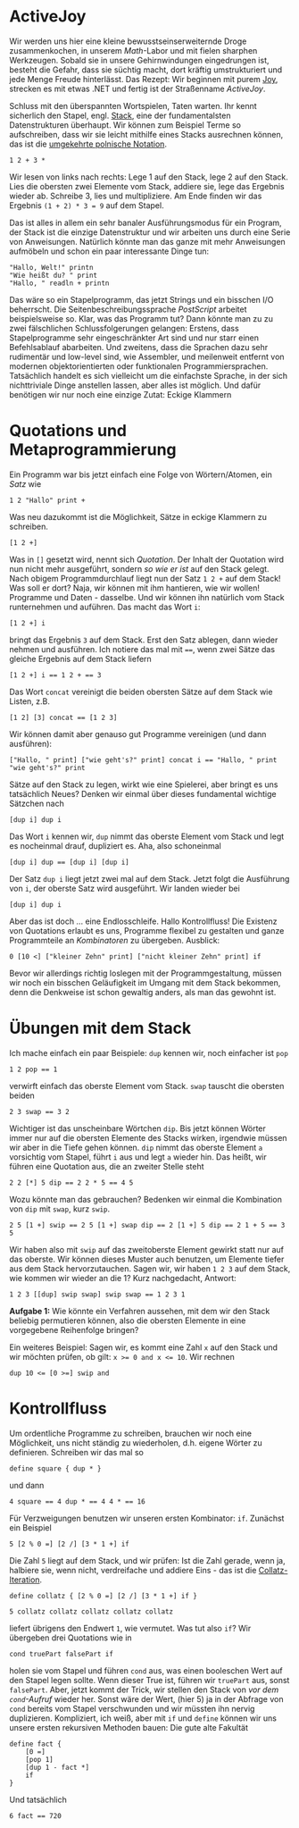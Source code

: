 # ActiveJoy

Wir werden uns hier eine kleine bewusstseinserweiternde Droge zusammenkochen, in unserem *Math*-Labor und mit fielen sharphen Werkzeugen. Sobald sie in unsere Gehirnwindungen eingedrungen ist, besteht die Gefahr, dass sie süchtig macht, dort kräftig umstrukturiert und jede Menge Freude hinterlässt. Das Rezept: Wir beginnen mit purem [Joy](https://en.wikipedia.org/wiki/Joy_%28programming_language%29), strecken es mit etwas .NET und fertig ist der Straßenname *ActiveJoy*.

Schluss mit den überspannten Wortspielen, Taten warten. Ihr kennt sicherlich den Stapel, engl. [Stack](https://en.wikipedia.org/wiki/Stack_%28abstract_data_type%29), eine der fundamentalsten Datenstrukturen überhaupt. Wir können zum Beispiel Terme so aufschreiben, dass wir sie leicht mithilfe eines Stacks ausrechnen können, das ist die [umgekehrte polnische Notation](https://www.activevb.de/tutorials/tut_polnat/polnat.html). 

    1 2 + 3 *

Wir lesen von links nach rechts: Lege 1 auf den Stack, lege 2 auf den Stack. Lies die obersten zwei Elemente vom Stack, addiere sie, lege das Ergebnis wieder ab. Schreibe 3, lies und multipliziere. Am Ende finden wir das Ergebnis `(1 + 2) * 3 = 9` auf dem Stapel. 

Das ist alles in allem ein sehr banaler Ausführungsmodus für ein Program, der Stack ist die einzige Datenstruktur und wir arbeiten uns durch eine Serie von Anweisungen. Natürlich könnte man das ganze mit mehr Anweisungen aufmöbeln und schon ein paar interessante Dinge tun:

    "Hallo, Welt!" printn
    "Wie heißt du? " print
    "Hallo, " readln + printn

Das wäre so ein Stapelprogramm, das jetzt Strings und ein bisschen I/O beherrscht. Die Seitenbeschreibungssprache *PostScript* arbeitet beispielsweise so. Klar, was das Programm tut? Dann könnte man zu zu zwei fälschlichen Schlussfolgerungen gelangen: Erstens, dass Stapelprogramme sehr eingeschränkter Art sind und nur starr einen Befehlsablauf abarbeiten. Und zweitens, dass die Sprachen dazu sehr rudimentär und low-level sind, wie Assembler, und meilenweit entfernt von modernen objektorientierten oder funktionalen Programmiersprachen. Tatsächlich handelt es sich vielleicht um die einfachste Sprache, in der sich nichttriviale Dinge anstellen lassen, aber alles ist möglich. Und dafür benötigen wir nur noch eine einzige Zutat: Eckige Klammern

# Quotations und Metaprogrammierung

Ein Programm war bis jetzt einfach eine Folge von Wörtern/Atomen, ein *Satz* wie 

    1 2 "Hallo" print + 

Was neu dazukommt ist die Möglichkeit, Sätze in eckige Klammern zu schreiben. 

    [1 2 +]

Was in `[]` gesetzt wird, nennt sich *Quotation*. Der Inhalt der Quotation wird nun nicht mehr ausgeführt, sondern *so wie er ist* auf den Stack gelegt. Nach obigem Programmdurchlauf liegt nun der Satz `1 2 +` auf dem Stack! Was soll er dort? Naja, wir können mit ihm hantieren, wie wir wollen! Programme und Daten - dasselbe. Und wir können ihn natürlich vom Stack runternehmen und auführen. Das macht das Wort `i`:

    [1 2 +] i

bringt das Ergebnis `3` auf dem Stack. Erst den Satz ablegen, dann wieder nehmen und ausführen. Ich notiere das mal mit `==`, wenn zwei Sätze das gleiche Ergebnis auf dem Stack liefern

    [1 2 +] i == 1 2 + == 3

Das Wort `concat` vereinigt die beiden obersten Sätze auf dem Stack wie Listen, z.B.

    [1 2] [3] concat == [1 2 3]

Wir können damit aber genauso gut Programme vereinigen (und dann ausführen):

    ["Hallo, " print] ["wie geht's?" print] concat i == "Hallo, " print "wie geht's?" print

Sätze auf den Stack zu legen, wirkt wie eine Spielerei, aber bringt es uns tatsächlich Neues? Denken wir einmal über dieses fundamental wichtige Sätzchen nach

    [dup i] dup i 

Das Wort `i` kennen wir, `dup` nimmt das oberste Element vom Stack und legt es nocheinmal drauf, dupliziert es. Aha, also schoneinmal

    [dup i] dup == [dup i] [dup i]

Der Satz `dup i` liegt jetzt zwei mal auf dem Stack. Jetzt folgt die Ausführung von `i`, der oberste Satz wird ausgeführt. Wir landen wieder bei

    [dup i] dup i

Aber das ist doch ... eine Endlosschleife. Hallo Kontrollfluss! Die Existenz von Quotations erlaubt es uns, Programme flexibel zu gestalten und ganze Programmteile an *Kombinatoren* zu übergeben. Ausblick:

    0 [10 <] ["kleiner Zehn" print] ["nicht kleiner Zehn" print] if

Bevor wir allerdings richtig loslegen mit der Programmgestaltung, müssen wir noch ein bisschen Geläufigkeit im Umgang mit dem Stack bekommen, denn die Denkweise ist schon gewaltig anders, als man das gewohnt ist. 

# Übungen mit dem Stack

Ich mache einfach ein paar Beispiele: `dup` kennen wir, noch einfacher ist `pop`

    1 2 pop == 1

verwirft einfach das oberste Element vom Stack. `swap` tauscht die obersten beiden

    2 3 swap == 3 2

Wichtiger ist das unscheinbare Wörtchen `dip`. Bis jetzt können Wörter immer nur auf die obersten Elemente des Stacks wirken, irgendwie müssen wir aber in die Tiefe gehen können. `dip` nimmt das oberste Element `a` vorsichtig vom Stapel, führt `i` aus und legt `a` wieder hin. Das heißt, wir führen eine Quotation aus, die an zweiter Stelle steht

    2 2 [*] 5 dip == 2 2 * 5 == 4 5

Wozu könnte man das gebrauchen? Bedenken wir einmal die Kombination von `dip` mit `swap`, kurz `swip`. 

    2 5 [1 +] swip == 2 5 [1 +] swap dip == 2 [1 +] 5 dip == 2 1 + 5 == 3 5

Wir haben also mit `swip` auf das zweitoberste Element gewirkt statt nur auf das oberste. Wir können dieses Muster auch benutzen, um Elemente tiefer aus dem Stack hervorzutauchen. Sagen wir, wir haben `1 2 3` auf dem Stack, wie kommen wir wieder an die 1? Kurz nachgedacht, Antwort:

    1 2 3 [[dup] swip swap] swip swap == 1 2 3 1 

**Aufgabe 1:** Wie könnte ein Verfahren aussehen, mit dem wir den Stack beliebig permutieren können, also die obersten Elemente in eine vorgegebene Reihenfolge bringen?

Ein weiteres Beispiel: Sagen wir, es kommt eine Zahl `x` auf den Stack und wir möchten prüfen, ob gilt: `x >= 0 and x <= 10`. Wir rechnen

    dup 10 <= [0 >=] swip and


# Kontrollfluss

Um ordentliche Programme zu schreiben, brauchen wir noch eine Möglichkeit, uns nicht ständig zu wiederholen, d.h. eigene Wörter zu definieren. Schreiben wir das mal so

    define square { dup * }

und dann

    4 square == 4 dup * == 4 4 * == 16

Für Verzweigungen benutzen wir unseren ersten Kombinator: `if`. Zunächst ein Beispiel

    5 [2 % 0 =] [2 /] [3 * 1 +] if

Die Zahl `5` liegt auf dem Stack, und wir prüfen: Ist die Zahl gerade, wenn ja, halbiere sie, wenn nicht, verdreifache und addiere Eins - das ist die [Collatz-Iteration](https://de.wikipedia.org/wiki/Collatz-Problem).

    define collatz { [2 % 0 =] [2 /] [3 * 1 +] if }

    5 collatz collatz collatz collatz collatz

liefert übrigens den Endwert `1`, wie vermutet. Was tut also `if`? Wir übergeben drei Quotations wie in

    cond truePart falsePart if

holen sie vom Stapel und führen `cond` aus, was einen booleschen Wert auf den Stapel legen sollte. Wenn dieser True ist, führen wir `truePart` aus, sonst `falsePart`. Aber, jetzt kommt der Trick, wir stellen den Stack von *vor dem `cond`-Aufruf* wieder her. Sonst wäre der Wert, (hier 5) ja in der Abfrage von `cond` bereits vom Stapel verschwunden und wir müssten ihn nervig duplizieren. Kompliziert, ich weiß, aber mit `if` und `define` können wir uns unsere ersten rekursiven Methoden bauen: Die gute alte Fakultät

    define fact {
        [0 =]
        [pop 1]
        [dup 1 - fact *]
        if
    }

Und tatsächlich

    6 fact == 720